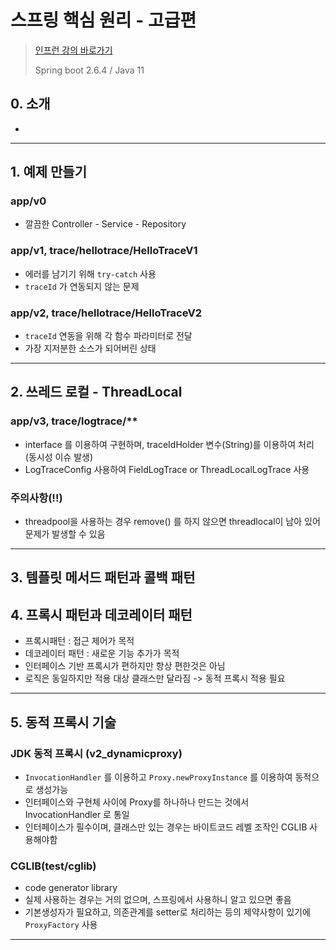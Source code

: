 # 스프링 핵심 원리 - 고급편
> [인프런 강의 바로가기](https://www.inflearn.com/course/%EC%8A%A4%ED%94%84%EB%A7%81-%ED%95%B5%EC%8B%AC-%EC%9B%90%EB%A6%AC-%EA%B3%A0%EA%B8%89%ED%8E%B8)
>
> Spring boot 2.6.4 / Java 11

## 0. 소개
* 
---
## 1. 예제 만들기
### app/v0
* 깔끔한 Controller - Service - Repository
### app/v1, trace/hellotrace/HelloTraceV1
* 에러를 남기기 위해 `try-catch` 사용
* `traceId` 가 연동되지 않는 문제
### app/v2, trace/hellotrace/HelloTraceV2
* `traceId` 연동을 위해 각 함수 파라미터로 전달
* 가장 지저분한 소스가 되어버린 상태
---
## 2. 쓰레드 로컬 - ThreadLocal
### app/v3, trace/logtrace/**
* interface 를 이용하여 구현하며, traceIdHolder 변수(String)를 이용하여 처리 (동시성 이슈 발생)
* LogTraceConfig 사용하여 FieldLogTrace or ThreadLocalLogTrace 사용
### 주의사항(!!)
* threadpool을 사용하는 경우 remove() 를 하지 않으면 threadlocal이 남아 있어 문제가 발생할 수 있음
---
## 3. 템플릿 메서드 패턴과 콜백 패턴
## 4. 프록시 패턴과 데코레이터 패턴
* 프록시패턴 : 접근 제어가 목적
* 데코레이터 패턴 : 새로운 기능 추가가 목적
* 인터페이스 기반 프록시가 편하지만 항상 편한것은 아님
* 로직은 동일하지만 적용 대상 클래스만 달라짐 -> 동적 프록시 적용 필요
---
## 5. 동적 프록시 기술
### JDK 동적 프록시 (v2_dynamicproxy)
* `InvocationHandler` 를 이용하고 `Proxy.newProxyInstance` 를 이용하여 동적으로 생성가능
* 인터페이스와 구현체 사이에 Proxy를 하나하나 만드는 것에서 InvocationHandler 로 통일
* 인터페이스가 필수이며, 클래스만 있는 경우는 바이트코드 레벨 조작인 CGLIB 사용해야함
### CGLIB(test/cglib)
* code generator library
* 실제 사용하는 경우는 거의 없으며, 스프링에서 사용하니 알고 있으면 좋음
* 기본생성자가 필요하고, 의존관계를 setter로 처리하는 등의 제약사항이 있기에 `ProxyFactory` 사용
---

